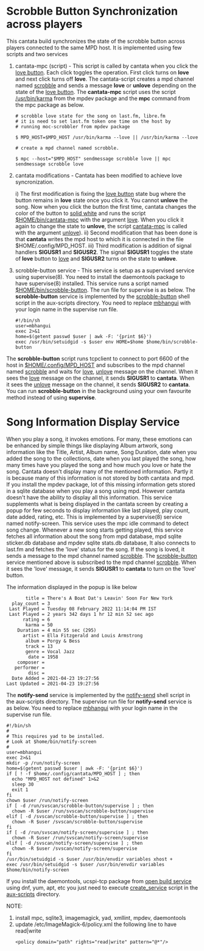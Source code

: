 <!-- # vim: wrap
-->
Scrobble Button Synchronization across players
==============================================

This cantata build synchronizes the state of the scrobble button across players connected to the same MPD host. It is implemented using few scripts and two services

1. cantata-mpc (script) - This script is called by cantata when you click the <u>love button</u>. Each click toggles the operation. First click turns on **love** and next click turns off **love**. The cantata-script creates a mpd channel named <u>scrobble</u> and sends a message **love** or **unlove** depending on the state of the <u>love button</u></u>. The <b>cantata-mpc</b> script uses the script <u>/usr/bin/karma</u> from the mpdev package and the <b>mpc</b> command from the mpc package as below.

    ```
    # scrobble love state for the song on last.fm, libre.fm
    # it is need to set last.fm token one time on the host by
    # running moc-scrobbler from mpdev package

    $ MPD_HOST=$MPD_HOST /usr/bin/karma --love || /usr/bin/karma --love

    # create a mpd channel named scrobble.

    $ mpc --host="$MPD_HOST" sendmessage scrobble love || mpc sendmessage scrobble love
    ```
2. cantata modifications - Cantata has been modified to achieve love syncronization.

    i) The first modification is fixing the <u>love button</u> state bug where the button remains in **love** state once you click it. You cannot **unlove** the song. Now when you click the button the first time, cantata changes the color of the button to <u>solid white</u> and runs the script <u>$HOME/bin/cantata-mpc</u> with the argument <u>love</u>. When you click it again to change the state to **unlove**, the script <u>cantata-mpc</u> is called with the argument <u>unlove</u>). 
    ii) Second modification that has been done is that <b>cantata</b> writes the mpd host to which it is connected in the file $HOME/.config/MPD\_HOST.
    iii) Third modification is addition of signal handlers **SIGUSR1** and **SIGUSR2**. The signal **SIGUSR1** toggles the state of **love** button to <u>love</u> and **SIGUSR2** turns on the state to **unlove**.

3. scrobble-button service - This service is setup as a supervised service using supervise(8). You need to install the daemontools package to have supervise(8) installed. This service runs a script named <u>$HOME/bin/scrobble-button</u>. The run file for supervise is as below. The <b>scrobble-button</b> service is implemented by the <u>scrobble-button</u> shell script in the aux-scripts directory. You need to replace <u>mbhangui</u> with your login name in the supervise run file.

    ```
    #!/bin/sh
    user=mbhangui
    exec 2>&1
    home=$(getent passwd $user | awk -F: '{print $6}')
    exec /usr/bin/setuidgid -s $user env HOME=$home $home/bin/scrobble-button
    ```

The <b>scrobble-button</b> script runs tcpclient to connect to port 6600 of the host in <u>$HOME/.config/MPD_HOST</u> and subscribes to the mpd channel named <u>scrobble</u> and waits for <u>love</u>, <u>unlove</u> message on the channel. When it sees the <u>love</u> message on the channel, it sends **SIGUSR1** to <b>cantata</b>. When it sees the <u>unlove</u> message on the channel, it sends **SIGUSR2** to <b>cantata</b>. You can run <b>scrobble-button</b> in the background using your own favourite method instead of using <b>supervise</b>.

Song Information Display Service
================================

When you play a song, it invokes emotions. For many, these emotions can be enhanced by simple things like displaying Album artwork, song information like the Title, Artist, Album name, Song Duration, date when you added the song to the collections, date when you last played the song, how many times have you played the song and how much you love or hate the song. Cantata doesn't display many of the mentioned information. Partly it is because many of this information is not stored by both cantata and mpd. If you install the mpdev package, lot of this missing information gets stored in a sqlite database when you play a song using mpd. However cantata doesn't have the ability to display all this information. This service supplements what is being displayed in the cantata screen by creating a popup for few seconds to display information like last played, play count, date added, rating, etc. This is implemented by a supervise(8) service named notify-screen. This service uses the mpc idle command to detect song change. Whenever a new song starts getting played, this service fetches all information about the song from mpd database, mpd sqlite sticker.db database  and mpdev sqlite stats.db database, It also connects to last.fm and fetches the 'love' status for the song. If the song is loved, it sends a message to the mpd channel named <u>scrobble</u>. The <u>scrobble-button</u> service mentioned above is subscribed to the mpd channel <u>scrobble</u>. When it sees the 'love' message, it sends **SIGUSR1** to <b>cantata</b> to turn on the 'love' button.

The information displayed in the popup is like below

```
       title = There's A Boat Dat's Leavin' Soon For New York
  play_count = 3
 Last Played = Tuesday 08 February 2022 11:14:04 PM IST
 Last Played = 2 years 342 days 1 hr 12 min 52 sec ago
      rating = 6
       karma = 50
    Duration = 4 min 55 sec (295)
      artist = Ella Fitzgerald and Louis Armstrong
       album = Porgy & Bess
       track = 13
       genre = Vocal Jazz
        date = 1958
    composer =
   performer =
        disc =
  Date Added = 2021-04-23 19:27:56
Last Updated = 2021-04-23 19:27:56
```

The <b>notify-send</b> service is implemented by the <u>notify-send</u> shell script in the aux-scripts directory. The supervise run file for <b>notify-send</b> service is as below. You need to replace <u>mbhangui</u> with your login name in the supervise run file.

```
#!/bin/sh
#
# This requires yad to be installed.
# Look at $home/bin/notify-screen
#
user=mbhangui
exec 2>&1
mkdir -p /run/notify-screen
home=$(getent passwd $user | awk -F: '{print $6}')
if [ ! -f $home/.config/cantata/MPD_HOST ] ; then
  echo "MPD_HOST not defined" 1>&2
  sleep 30
  exit 1
fi
chown $user /run/notify-screen
if [ -d /run/svscan/scrobble-button/supervise ] ; then
  chown -R $user /run/svscan/scrobble-button/supervise
elif [ -d /svscan/scrobble-button/supervise ] ; then
  chown -R $user /svscan/scrobble-button/supervise
fi
if [ -d /run/svscan/notify-screen/supervise ] ; then
  chown -R $user /run/svscan/notify-screen/supervise
elif [ -d /svscan/notify-screen/supervise ] ; then
  chown -R $user /svscan/notify-screen/supervise
fi
/usr/bin/setuidgid -s $user /usr/bin/envdir variables xhost +
exec /usr/bin/setuidgid -s $user /usr/bin/envdir variables $home/bin/notify-screen
```

If you install the daemontools, ucspi-tcp package from [open build service](https://software.opensuse.org//download.html?project=home%3Ambhangui%3Araspi&package=cantata) using dnf, yum, apt, etc you just need to execute <u>create_service</u> script in the <u>aux-scripts</u> directory.

NOTE:
1. install mpc, sqlite3, imagemagick, yad, xmllint, mpdev, daemontools
2. update /etc/ImageMagick-6/policy.xml the following line to have read|write
    ```
    <policy domain="path" rights="read|write" pattern="@*"/>
    ```
